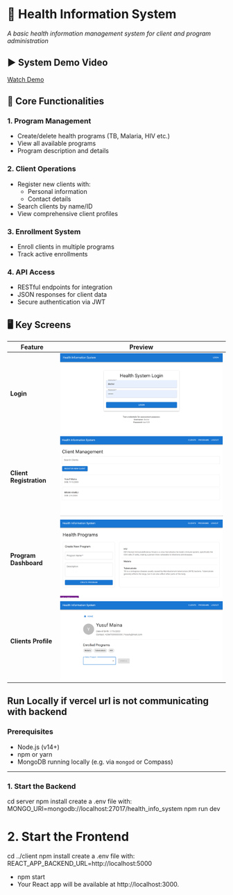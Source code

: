# 🏥 Health Information System

*A basic health information management system for client and program administration*

## ▶️ System Demo Video
[Watch Demo](./client/public/Demo.mp4)
## 📌 Core Functionalities

### 1. Program Management
- Create/delete health programs (TB, Malaria, HIV etc.)
- View all available programs
- Program description and details

### 2. Client Operations
- Register new clients with:
  - Personal information
  - Contact details
- Search clients by name/ID
- View comprehensive client profiles

### 3. Enrollment System
- Enroll clients in multiple programs
- Track active enrollments

### 4. API Access
- RESTful endpoints for integration
- JSON responses for client data
- Secure authentication via JWT

## 🖥️ Key Screens

| Feature | Preview |
|---------|---------|
| **Login** | ![Login Screen](/client/public/images/login.png) |
| **Client Registration** | ![Registration](/client/public/images/clients.png) |
| **Program Dashboard** | ![Programs](/client/public/images/programs.png) |
| **Clients Profile** | ![Programs](/client/public/images/clientsProfile.png) |

## Run Locally if vercel url is not communicating with backend

### Prerequisites
- Node.js (v14+)
- npm or yarn
- MongoDB running locally (e.g. via `mongod` or Compass)

---

### 1. Start the Backend

cd server
npm install
 create a .env file with:
   MONGO_URI=mongodb://localhost:27017/health_info_system
npm run dev

# 2. Start the Frontend
cd ../client
npm install
create a .env file with:
  REACT_APP_BACKEND_URL=http://localhost:5000
- npm start
- Your React app will be available at http://localhost:3000.
